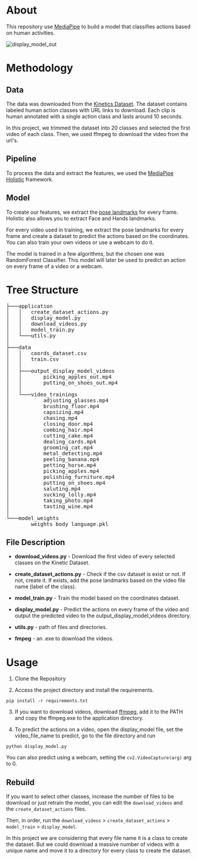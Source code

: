 # About

This repository use [MediaPipe](https://google.github.io/mediapipe/) to build a model that classifies actions based on human activities.

![display_model_out](https://media.giphy.com/media/7nReEIXBvpmPQuYIIA/giphy.gif)

# Methodology

## Data

The data was downloaded from the [Kinetics Dataset](https://www.deepmind.com/open-source/kinetics). The dataset contains labeled human action classes with URL links to download. Each clip is human annotated with a single action class and lasts around 10 seconds.

In this project, we trimmed the dataset into 20 classes and selected the first video of each class. Then, we used ffmpeg to download the video from the url's.

## Pipeline

To process the data and extract the features, we used the [MediaPipe Holistic](https://google.github.io/mediapipe/solutions/holistic.html) framework.

## Model

To create our features, we extract the [pose landmarks](https://google.github.io/mediapipe/solutions/pose.html) for every frame. Holistic also allows you to extract Face and Hands landmarks.

For every video used in training, we extract the pose landmarks for every frame and create a dataset to predict the actions based on the coordinates. You can also train your own videos or use a webcam to do it.

The model is trained in a few algorithms, but the chosen one was RandomForest Classifier. This model will later be used to predict an action on every frame of a video or a webcam.

# Tree Structure

<pre>
├───application
│   │   create_dataset_actions.py
│   │   display_model.py
│   │   download_videos.py
│   │   model_train.py
│   └───utils.py
│
├───data
│   │   coords_dataset.csv
│   │   train.csv
│   │
│   ├───output_display_model_videos
│   │       picking_apples_out.mp4
│   │       putting_on_shoes_out.mp4
│   │
│   └───video_trainings
│           adjusting_glasses.mp4
│           brushing_floor.mp4
│           capsizing.mp4
│           chasing.mp4
│           closing_door.mp4
│           combing_hair.mp4
│           cutting_cake.mp4
│           dealing_cards.mp4
│           grooming_cat.mp4
│           metal_detecting.mp4
│           peeling_banana.mp4
│           petting_horse.mp4
│           picking_apples.mp4
│           polishing_furniture.mp4
│           putting_on_shoes.mp4
│           saluting.mp4
│           sucking_lolly.mp4
│           taking_photo.mp4
│           tasting_wine.mp4
│
└───model_weights
        weights_body_language.pkl
</pre>

## File Description

- **download_videos.py** - Download the first video of every selected classes on the Kinetic Dataset.

- **create_dataset_actions.py** - Check if the csv dataset is exist or not. If not, create it. If exists, add the pose landmarks based on the video file name (label of the class).

- **model_train.py** - Train the model based on the coordinates dataset.

- **display_model.py** - Predict the actions on every frame of the video and output the predicted video to the output_display_model_videos directory.

- **utils.py** - path of files and directories.

- **fmpeg** - an .exe to download the videos.

# Usage

1. Clone the Repository

2. Access the project directory and install the requirements.

```
pip install -r requirements.txt
```

3. If you want to download videos, download [ffmpeg](https://ffmpeg.org/), add it to the PATH and copy the ffmpeg.exe to the application directory. 

4. To predict the actions on a video, open the display_model file, set the video_file_name to predict, go to the file directory and run

```
python display_model.py
```

You can also predict using a webcam, setting the `cv2.VideoCapture(arg)` arg to 0.

## Rebuild

If you want to select other classes, increase the number of files to be download or just retrain the model, you can edit the `download_videos` and the `create_dataset_actions` files. 

Then, in order, run the `download_videos` > `create_dataset_actions` > `model_train` > `display_model`.

In this project we are considering that every file name it is a class to create the dataset. But we could download a massive number of videos with a unique name and move it to a directory for every class to create the dataset.
